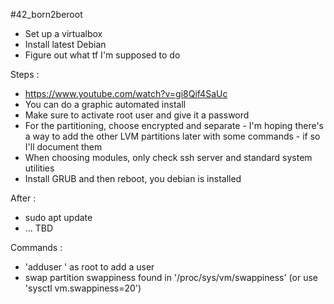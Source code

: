 #42_born2beroot

- Set up a virtualbox
- Install latest Debian
- Figure out what tf I'm supposed to do

Steps :

- https://www.youtube.com/watch?v=gi8Qif4SaUc
- You can do a graphic automated install
- Make sure to activate root user and give it a password
- For the partitioning, choose encrypted and separate - I'm hoping there's a way to add the other LVM partitions later with some commands - if so I'll document them
- When choosing modules, only check ssh server and standard system utilities
- Install GRUB and then reboot, you debian is installed

After :

- sudo apt update
- ... TBD

Commands :

- 'adduser <username>' as root to add a user
- swap partition swappiness found in '/proc/sys/vm/swappiness' (or use 'sysctl vm.swappiness=20')
